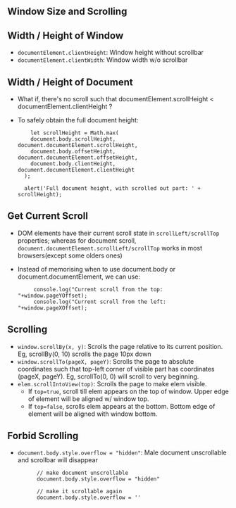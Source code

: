 ## Window Size and Scrolling

## Width / Height of Window
- `documentElement.clientHeight`: Window height without scrollbar
- `documentElement.clientWidth`: Window width w/o scrollbar

## Width / Height of Document
- What if, there's no scroll such that documentElement.scrollHeight < documentElement.clientHeight ?
- To safely obtain the full document height:
          
          
          let scrollHeight = Math.max(
          document.body.scrollHeight, document.documentElement.scrollHeight,
          document.body.offsetHeight, document.documentElement.offsetHeight,
          document.body.clientHeight, document.documentElement.clientHeight
        );

        alert('Full document height, with scrolled out part: ' + scrollHeight);

## Get Current Scroll
- DOM elements have their current scroll state in `scrollLeft/scrollTop` properties; whereas for document scroll, `document.documentElement.scrollLeft/scrollTop` works in most browsers(except some olders ones)
- Instead of memorising when to use document.body or document.documentElement, we can use:

           console.log("Current scroll from the top: "+window.pageYOffset);
           console.log("Current scroll from the left: "+window.pageXOffset);
           

## Scrolling
- `window.scrollBy(x, y)`: Scrolls the page relative to its current position. Eg, scrollBy(0, 10) scrolls the page 10px down
- `window.scrollTo(pageX, pageY)`: Scrolls the page to absolute coordinates such that top-left corner of visible part has coordinates (pageX, pageY). Eg, scrollTo(0, 0) will scroll to very beginning.
- `elem.scrollIntoView(top)`: Scrolls the page to make elem visible. 
   - If `top=true`, scroll till elem appears on the top of window. Upper edge of element will be aligned w/ window top.
   - If `top=false`, scrolls elem appears at the bottom. Bottom edge of element will be aligned with window bottom.

## Forbid Scrolling
- `document.body.style.overflow = "hidden"`: Male document unscrollable and scrollbar will disappear

            // make document unscrollable
            document.body.style.overflow = "hidden"
            
            // make it scrollable again
            document.body.style.overflow = ''
